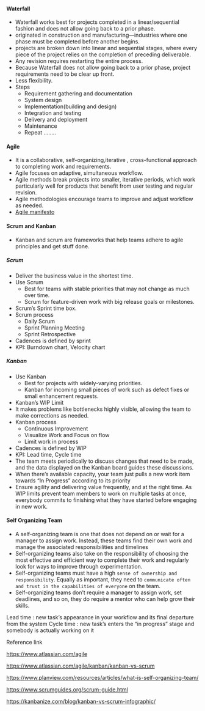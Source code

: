 #### Waterfall
* Waterfall works best for projects completed in a linear/sequential fashion and does not allow going back to a prior phase.
* originated in construction and manufacturing—industries where one phase must be completed before another begins.
* projects are broken down into linear and sequential stages, where every piece of the project relies on the completion of preceding deliverable.
* Any revision requires restarting the entire process.
* Because Waterfall does not allow going back to a prior phase, project requirements need to be clear up front.
* Less flexibility.
* Steps
  - Requirement gathering and documentation
  - System design
  - Implementation(building and design)
  - Integration and testing
  - Delivery and deployment
  - Maintenance
  - Repeat ........

#### Agile
* It is a collaborative, self-organizing,iterative , cross-functional approach to completing work and requirements.
* Agile focuses on adaptive, simultaneous workflow.
* Agile methods break projects into smaller, iterative periods, which work particularly well for products that benefit from user testing and regular revision.
* Agile methodologies encourage teams to improve and adjust workflow as needed.
* [Agile manifesto](http://agilemanifesto.org/principles.html)

#### Scrum and Kanban
* Kanban and scrum are frameworks that help teams adhere to agile principles and get stuff done.

##### Scrum
* Deliver the business value in the shortest time.
* Use Scrum
  * Best for teams with stable priorities that may not change as much over time.
  * Scrum for feature-driven work with big release goals or milestones.
* Scrum’s Sprint time box.
* Scrum process
  * Daily Scrum
  * Sprint Planning Meeting
  * Sprint Retrospective
* Cadences is defined by sprint
* KPI: Burndown chart, Velocity chart
  
##### Kanban
* Use Kanban
   * Best for projects with widely-varying priorities.
   * Kanban for incoming small pieces of work such as defect fixes or small enhancement requests.
* Kanban’s WIP Limit
* It makes problems like bottlenecks highly visible, allowing the team to make corrections as needed.
* Kanban process
  * Continuous Improvement
  * Visualize Work and Focus on flow
  * Limit work in process
* Cadences is defined by WIP
* KPI: Lead time, Cycle time
* The team meets periodically to discuss changes that need to be made, and the data displayed on the Kanban board guides these discussions.
* When there’s available capacity, your team just pulls a new work item towards “In Progress” according to its priority
* Ensure agility and delivering value frequently, and at the right time. As WIP limits prevent team members to work on multiple tasks at once, everybody commits to finishing what they have started before engaging in new work.

#### Self Organizing Team
* A self-organizing team is one that does not depend on or wait for a manager to assign work. Instead, these teams find their own work and manage the associated responsibilities and timelines
* Self-organizing teams also take on the responsibility of choosing the most effective and efficient way to complete their work and regularly look for ways to improve through experimentation.
* Self-organizing teams must have a high `sense of ownership and responsibility`. Equally as important, they need to `communicate often and trust in the capabilities of everyone` on the team.
* Self-organizing teams don’t require a manager to assign work, set deadlines, and so on, they do require a mentor who can help grow their skills.

Lead time : new task’s appearance in your workflow and its final departure from the system
Cycle time : new task’s enters the “in progress” stage and somebody is actually working on it


Reference link

https://www.atlassian.com/agile

https://www.atlassian.com/agile/kanban/kanban-vs-scrum

https://www.planview.com/resources/articles/what-is-self-organizing-team/

https://www.scrumguides.org/scrum-guide.html

https://kanbanize.com/blog/kanban-vs-scrum-infographic/






